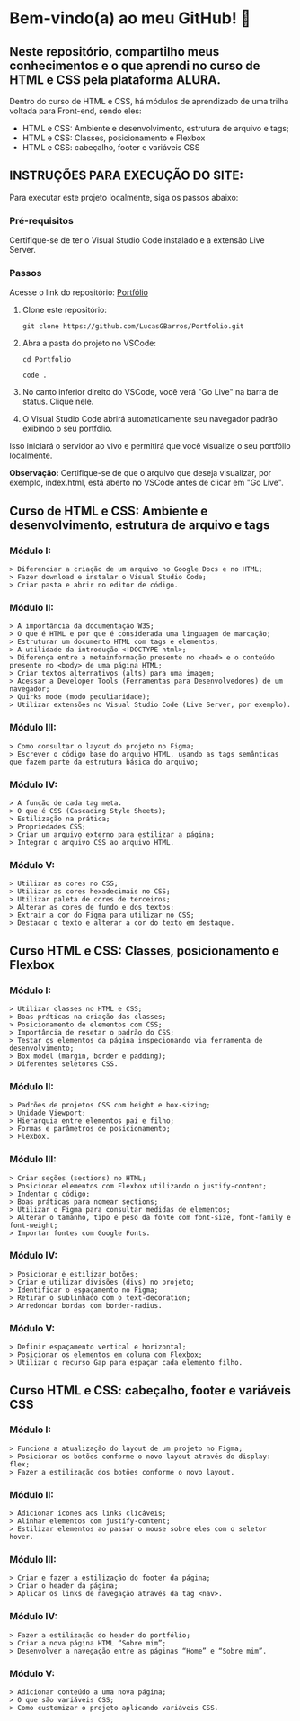# Bem-vindo(a) ao meu GitHub! 👋

## Neste repositório, compartilho meus conhecimentos e o que aprendi no curso de HTML e CSS pela plataforma ALURA.

Dentro do curso de HTML e CSS, há módulos de aprendizado de uma trilha voltada para Front-end, sendo eles:

- HTML e CSS: Ambiente e desenvolvimento, estrutura de arquivo e tags;
- HTML e CSS: Classes, posicionamento e Flexbox
- HTML e CSS: cabeçalho, footer e variáveis CSS

## INSTRUÇÕES PARA EXECUÇÃO DO SITE:

Para executar este projeto localmente, siga os passos abaixo:

### Pré-requisitos

Certifique-se de ter o Visual Studio Code instalado e a extensão Live Server.

### Passos

Acesse o link do repositório: [Portfólio](https://github.com/LucasGBarros/Portfolio.git)


1. Clone este repositório: 

    ```git clone https://github.com/LucasGBarros/Portfolio.git```

2. Abra a pasta do projeto no VSCode:

    ```cd Portfolio```

    ```code .```

3. No canto inferior direito do VSCode, você verá "Go Live" na barra de status. Clique nele.

4. O Visual Studio Code abrirá automaticamente seu navegador padrão exibindo o seu portfólio.

Isso iniciará o servidor ao vivo e permitirá que você visualize o seu portfólio localmente.

**Observação:** 
Certifique-se de que o arquivo que deseja visualizar, por exemplo, index.html, está aberto no VSCode antes de clicar em "Go Live".

## Curso de HTML e CSS: Ambiente e desenvolvimento, estrutura de arquivo e tags

### Módulo I:
    > Diferenciar a criação de um arquivo no Google Docs e no HTML;
    > Fazer download e instalar o Visual Studio Code;
    > Criar pasta e abrir no editor de código.

### Módulo II:
    > A importância da documentação W3S;
    > O que é HTML e por que é considerada uma linguagem de marcação;
    > Estruturar um documento HTML com tags e elementos;
    > A utilidade da introdução <!DOCTYPE html>;
    > Diferença entre a metainformação presente no <head> e o conteúdo presente no <body> de uma página HTML;
    > Criar textos alternativos (alts) para uma imagem;
    > Acessar a Developer Tools (Ferramentas para Desenvolvedores) de um navegador;
    > Quirks mode (modo peculiaridade);
    > Utilizar extensões no Visual Studio Code (Live Server, por exemplo).

### Módulo III:
    > Como consultar o layout do projeto no Figma;
    > Escrever o código base do arquivo HTML, usando as tags semânticas que fazem parte da estrutura básica do arquivo;

### Módulo IV:
    > A função de cada tag meta.
    > O que é CSS (Cascading Style Sheets);
    > Estilização na prática;
    > Propriedades CSS;
    > Criar um arquivo externo para estilizar a página;
    > Integrar o arquivo CSS ao arquivo HTML.

### Módulo V:
    > Utilizar as cores no CSS;
    > Utilizar as cores hexadecimais no CSS;
    > Utilizar paleta de cores de terceiros;
    > Alterar as cores de fundo e dos textos;
    > Extrair a cor do Figma para utilizar no CSS;
    > Destacar o texto e alterar a cor do texto em destaque.

## Curso HTML e CSS: Classes, posicionamento e Flexbox

### Módulo I:
    > Utilizar classes no HTML e CSS;
    > Boas práticas na criação das classes;
    > Posicionamento de elementos com CSS;
    > Importância de resetar o padrão do CSS;
    > Testar os elementos da página inspecionando via ferramenta de desenvolvimento;
    > Box model (margin, border e padding);
    > Diferentes seletores CSS.

### Módulo II:
    > Padrões de projetos CSS com height e box-sizing;
    > Unidade Viewport;
    > Hierarquia entre elementos pai e filho;
    > Formas e parâmetros de posicionamento;
    > Flexbox.

### Módulo III:
    > Criar seções (sections) no HTML;
    > Posicionar elementos com Flexbox utilizando o justify-content;
    > Indentar o código;
    > Boas práticas para nomear sections;
    > Utilizar o Figma para consultar medidas de elementos;
    > Alterar o tamanho, tipo e peso da fonte com font-size, font-family e font-weight;
    > Importar fontes com Google Fonts.

### Módulo IV:
    > Posicionar e estilizar botões;
    > Criar e utilizar divisões (divs) no projeto;
    > Identificar o espaçamento no Figma;
    > Retirar o sublinhado com o text-decoration;
    > Arredondar bordas com border-radius.

### Módulo V:
    > Definir espaçamento vertical e horizontal;
    > Posicionar os elementos em coluna com Flexbox;
    > Utilizar o recurso Gap para espaçar cada elemento filho.

## Curso HTML e CSS: cabeçalho, footer e variáveis CSS

### Módulo I:
    > Funciona a atualização do layout de um projeto no Figma;
    > Posicionar os botões conforme o novo layout através do display: flex;
    > Fazer a estilização dos botões conforme o novo layout.

### Módulo II:
    > Adicionar ícones aos links clicáveis;
    > Alinhar elementos com justify-content;
    > Estilizar elementos ao passar o mouse sobre eles com o seletor hover.

### Módulo III:
    > Criar e fazer a estilização do footer da página;
    > Criar o header da página;
    > Aplicar os links de navegação através da tag <nav>.

### Módulo IV:
    > Fazer a estilização do header do portfólio;
    > Criar a nova página HTML “Sobre mim”;
    > Desenvolver a navegação entre as páginas “Home” e “Sobre mim”.

### Módulo V:
    > Adicionar conteúdo a uma nova página;
    > O que são variáveis CSS;
    > Como customizar o projeto aplicando variáveis CSS.